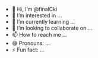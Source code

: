 - 👋 Hi, I’m @finalCki
- 👀 I’m interested in ...
- 🌱 I’m currently learning ...
- 💞️ I’m looking to collaborate on ...
- 📫 How to reach me ...
- 😄 Pronouns: ...
- ⚡ Fun fact: ...

<!---
finalCki/finalCki is a ✨ special ✨ repository because its `README.md` (this file) appears on your GitHub profile.
You can click the Preview link to take a look at your changes.
--->
